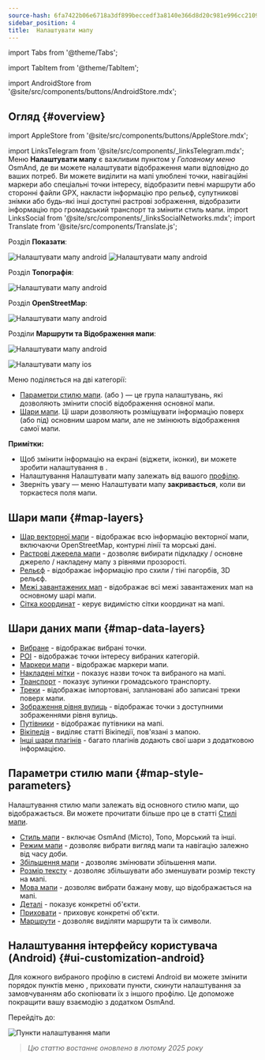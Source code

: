 ```yaml
---
source-hash: 6fa7422b06e6718a3df899beccedf3a8140e366d8d20c981e996cc2109415a71
sidebar_position: 4
title:  Налаштувати мапу
---
```


import Tabs from '@theme/Tabs';

import TabItem from '@theme/TabItem';

import AndroidStore from '@site/src/components/buttons/AndroidStore.mdx';
## Огляд {#overview}
import AppleStore from '@site/src/components/buttons/AppleStore.mdx';

import LinksTelegram from '@site/src/components/_linksTelegram.mdx';
Меню **Налаштувати мапу** є важливим пунктом у *Головному меню* OsmAnd, де ви можете налаштувати відображення мапи відповідно до ваших потреб. Ви можете виділити на мапі улюблені точки, навігаційні маркери або спеціальні точки інтересу, відобразити певні маршрути або сторонні файли GPX, накласти інформацію про рельєф, супутникові знімки або будь-які інші доступні растрові зображення, відобразити інформацію про громадський транспорт та змінити стиль мапи.
import LinksSocial from '@site/src/components/_linksSocialNetworks.mdx';
import Translate from '@site/src/components/Translate.js';

<Tabs groupId="operating-systems">

<TabItem value="android" label="Android">

Розділ **Показати**:

![Налаштувати мапу android](@site/static/img/map/configure_map_show1_andr.png) ![Налаштувати мапу android](@site/static/img/map/configure_map_show2_andr.png)

Розділ **Топографія**:

![Налаштувати мапу android](@site/static/img/map/configure_map_topography_andr.png)

Розділ **OpenStreetMap**:

![Налаштувати мапу android](@site/static/img/map/configure_map_osm_andr.png)

Розділи **Маршрути та Відображення мапи**:

![Налаштувати мапу android](@site/static/img/map/configure_map_routes&Map_rendering_andr.png)

</TabItem>

<TabItem value="ios" label="iOS">

![Налаштувати мапу ios](@site/static/img/map/configure-map-ios.png)

</TabItem>

</Tabs>


Меню **<Translate android="true" ids="configure_map"/>** поділяється на дві категорії:

- [Параметри стилю мапи](#map-style-parameters). **<Translate android="true" ids="map_widget_map_rendering"/>** (або **<Translate ios="true" ids="map_widget_renderer"/>**) — це група налаштувань, які дозволяють змінити спосіб відображення основної мапи.
- [Шари мапи](#map-layers). Ці шари дозволяють розміщувати інформацію поверх (або під) основним шаром мапи, але не змінюють відображення самої мапи.

**Примітки:**

- Щоб змінити інформацію на екрані (віджети, іконки), ви можете зробити налаштування в [<Translate android="true" ids="layer_map_appearance"/>](../widgets/index.md).
- Налаштування Налаштувати мапу залежать від вашого [профілю](../personal/profiles.md).
- Зверніть увагу — меню Налаштувати мапу **закривається**, коли ви торкаєтеся поля мапи.

## Шари мапи {#map-layers}

- [Шар векторної мапи](../map/vector-maps.md) - відображає всю інформацію векторної мапи, включаючи OpenStreetMap, контурні лінії та морські дані.
- [Растрові джерела мапи](../map/raster-maps.md#select-map-as-main--underlay--overlay-layer) - дозволяє вибирати підкладку / основне джерело / накладену мапу з рівнями прозорості.
- [Рельєф](../plugins/topography.md#configure-map-view) - відображає інформацію про схили / тіні пагорбів, 3D рельєф.
- [Межі завантажених мап](../map/vector-maps.md#show-borders) - відображає всі межі завантажених мап на основному шарі мапи.
- [Сітка координат](../map/vector-maps.md#coordinates-grid) - керує видимістю сітки координат на мапі.

## Шари даних мапи {#map-data-layers}

   - [Вибране](../map/point-layers-on-map.md) - відображає вибрані точки.
   - [POI](../map/point-layers-on-map.md) - відображає точки інтересу вибраних категорій.
   - [Маркери мапи](../map/point-layers-on-map.md) - відображає маркери мапи.
   - [Накладені мітки](../map/point-layers-on-map.md) - показує назви точок та вибраного на мапі.
   - [Транспорт](../map/vector-maps.md#transport) - показує зупинки громадського транспорту.
   - [Треки](../map/tracks/index.md) - відображає імпортовані, заплановані або записані треки поверх мапи.
   - [Зображення рівня вулиць](../plugins/mapillary.md#viewing-images) - відображає точки з доступними зображеннями рівня вулиць.
   - [Путівники](../plan-route/travel-guides.md) - відображає путівники на мапі.
   - [Вікіпедія](../plugins/wikipedia.md) - виділяє статті Вікіпедії, пов'язані з мапою.
   - [Інші шари плагінів](../plugins/index.md#configure-a-plugin) - багато плагінів додають свої шари з додатковою інформацією.

## Параметри стилю мапи {#map-style-parameters}

Налаштування стилю мапи залежать від основного стилю мапи, що відображається. Ви можете прочитати більше про це в статті [Стилі мапи](../map/vector-maps).

   - [Стиль мапи](../map/vector-maps.md#default-map-styles) - включає OsmAnd (Місто), Топо, Морський та інші.
   - [Режим мапи](../map/vector-maps.md#map-mode) - дозволяє вибрати вигляд мапи та навігацію залежно від часу доби.
   - [Збільшення мапи](../map/vector-maps.md#map-magnifier) - дозволяє змінювати збільшення мапи.
   - [Розмір тексту](../map/vector-maps.md#text-size) - дозволяє збільшувати або зменшувати розмір тексту на мапі.
   - [Мова мапи](../map/vector-maps.md#map-language) - дозволяє вибрати бажану мову, що відображається на мапі.
   - [Деталі](../map/vector-maps.md#details) - показує конкретні об'єкти.
   - [Приховати](../map/vector-maps.md#hide) - приховує конкретні об'єкти.
   - [Маршрути](../map/vector-maps.md#routes) - дозволяє виділяти маршрути та їх символи.


## Налаштування інтерфейсу користувача (Android) {#ui-customization-android}

Для кожного вибраного профілю в системі Android ви можете змінити порядок пунктів меню <Translate android="true" ids="configure_map"/>, приховати пункти, скинути налаштування за замовчуванням або скопіювати їх з іншого профілю. Це допоможе покращити вашу взаємодію з додатком OsmAnd.

Перейдіть до: *<Translate android="true" ids="shared_string_menu,configure_profile,ui_customization,configure_map"/>*

![Пункти налаштування мапи](@site/static/img/settings/configure-screen-ui-customization.png)


> *Цю статтю востаннє оновлено в лютому 2025 року*